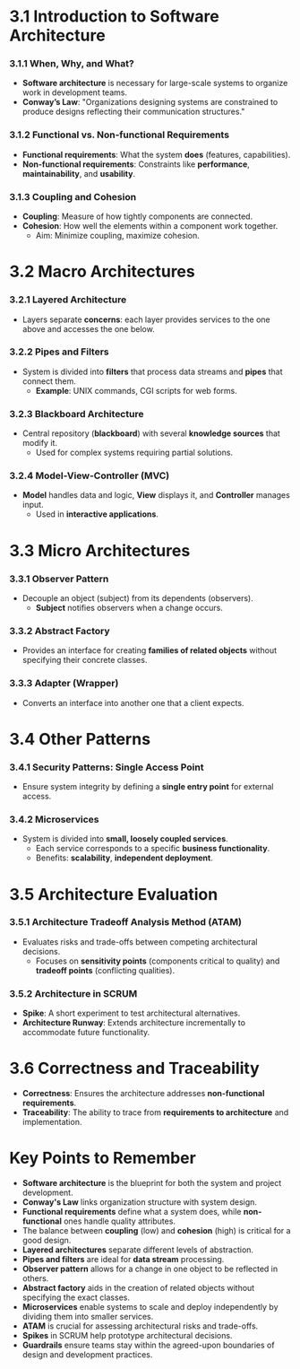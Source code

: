 # 3.1 Introduction to Software Architecture

### 3.1.1 When, Why, and What?
- **Software architecture** is necessary for large-scale systems to organize work in development teams.
- **Conway’s Law**: "Organizations designing systems are constrained to produce designs reflecting their communication structures."
  
### 3.1.2 Functional vs. Non-functional Requirements
- **Functional requirements**: What the system **does** (features, capabilities).
- **Non-functional requirements**: Constraints like **performance**, **maintainability**, and **usability**.

### 3.1.3 Coupling and Cohesion
- **Coupling**: Measure of how tightly components are connected.
- **Cohesion**: How well the elements within a component work together.
  - Aim: Minimize coupling, maximize cohesion.


# 3.2 Macro Architectures

### 3.2.1 Layered Architecture
- Layers separate **concerns**: each layer provides services to the one above and accesses the one below.
  
### 3.2.2 Pipes and Filters
- System is divided into **filters** that process data streams and **pipes** that connect them.
  - **Example**: UNIX commands, CGI scripts for web forms.
  
### 3.2.3 Blackboard Architecture
- Central repository (**blackboard**) with several **knowledge sources** that modify it.
  - Used for complex systems requiring partial solutions.
  
### 3.2.4 Model-View-Controller (MVC)
- **Model** handles data and logic, **View** displays it, and **Controller** manages input.
  - Used in **interactive applications**.


# 3.3 Micro Architectures

### 3.3.1 Observer Pattern
- Decouple an object (subject) from its dependents (observers).
  - **Subject** notifies observers when a change occurs.
  
### 3.3.2 Abstract Factory
- Provides an interface for creating **families of related objects** without specifying their concrete classes.
  
### 3.3.3 Adapter (Wrapper)
- Converts an interface into another one that a client expects.


# 3.4 Other Patterns

### 3.4.1 Security Patterns: Single Access Point
- Ensure system integrity by defining a **single entry point** for external access.

### 3.4.2 Microservices
- System is divided into **small, loosely coupled services**.
  - Each service corresponds to a specific **business functionality**.
  - Benefits: **scalability**, **independent deployment**.


# 3.5 Architecture Evaluation

### 3.5.1 Architecture Tradeoff Analysis Method (ATAM)
- Evaluates risks and trade-offs between competing architectural decisions.
  - Focuses on **sensitivity points** (components critical to quality) and **tradeoff points** (conflicting qualities).

### 3.5.2 Architecture in SCRUM
- **Spike**: A short experiment to test architectural alternatives.
- **Architecture Runway**: Extends architecture incrementally to accommodate future functionality.


# 3.6 Correctness and Traceability

- **Correctness**: Ensures the architecture addresses **non-functional requirements**.
- **Traceability**: The ability to trace from **requirements to architecture** and implementation.


# Key Points to Remember

- **Software architecture** is the blueprint for both the system and project development.
- **Conway's Law** links organization structure with system design.
- **Functional requirements** define what a system does, while **non-functional** ones handle quality attributes.
- The balance between **coupling** (low) and **cohesion** (high) is critical for a good design.
- **Layered architectures** separate different levels of abstraction.
- **Pipes and filters** are ideal for **data stream** processing.
- **Observer pattern** allows for a change in one object to be reflected in others.
- **Abstract factory** aids in the creation of related objects without specifying the exact classes.
- **Microservices** enable systems to scale and deploy independently by dividing them into smaller services.
- **ATAM** is crucial for assessing architectural risks and trade-offs.
- **Spikes** in SCRUM help prototype architectural decisions.
- **Guardrails** ensure teams stay within the agreed-upon boundaries of design and development practices.